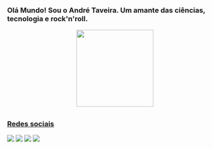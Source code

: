### Olá Mundo! Sou o André Taveira. Um amante das ciências, tecnologia e rock'n'roll.


<div align="center">
  <a href="https://github.com/andretaveira90">
  <img height="180em" src="https://github-readme-stats.vercel.app/api/top-langs/?username=andretaveira90&layout=compact&langs_count=7&theme=dracula"/>
</div>



##
### Redes sociais
<div>
<a href="https://www.linkedin.com/in/andretaveira90" target="_blank"><img src="https://img.shields.io/badge/-LinkedIn-%230077B5?style=for-the-badge&logo=linkedin&logoColor=white" target="_blank"></a> 
<a href="https://instagram.com/andretaveira90" target="_blank"><img src="https://img.shields.io/badge/-Instagram-%23E4405F?style=for-the-badge&logo=instagram&logoColor=white" target="_blank"></a>
<a href="https://open.spotify.com/user/andretaveira90?si=n8hRAwBuQ2ScpcUbD4P2XA&utm_source=native-share-menu" target="_blank"><img src="https://img.shields.io/badge/Spotify-1ED760?&style=for-the-badge&logo=spotify&logoColor=white" target="_blank"></a>
<a href="https://twitter.com/andretaveira90_" target="_blank"><img src="https://img.shields.io/badge/Twitter-1DA1F2?style=for-the-badge&logo=twitter&logoColor=white" target="_blank"</a>
</div>
